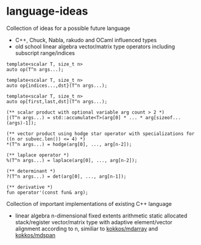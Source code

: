 # language-ideas
Collection of ideas for a possible future language

- C++, Chuck, Nabla, rakudo and OCaml influenced types
- old school linear algebra vector/matrix type operators including subscript range/indices

```perl6
template<scalar T, size_t n>
auto op(T^n args...);

template<scalar T, size_t n>
auto op{indices...,dst}(T^n args...);

template<scalar T, size_t n>
auto op[first,last,dst](T^n args...);

(** scalar product with optional variable arg count > 2 *)
|(T^n args...) = std::accumulate<T>(arg[0] * ... * arg[sizeof...(args)-1]);

(** vector product using hodge star operator with specializations for ((n or subvec.len()) <= 4) *)
*(T^n args...) = hodge(arg[0], ..., arg[n-2]); 

(** laplace operator *)
%(T^n args...) = laplace(arg[0], ..., arg[n-2]);

(** determinant *)
?(T^n args...) = det(arg[0], ..., arg[n-1]);

(** derivative *)
fun operator'(const fun& arg);
```

Collection of important implementations of existing C++ language
- linear algebra n-dimensional fixed extents arithmetic static allocated stack/register vector/matrix type with adaptive element/vector alignment according to n, similiar to [kokkos/mdarray](https://github.com/kokkos/mdarray) and [kokkos/mdspan](https://github.com/kokkos/mdspan)
